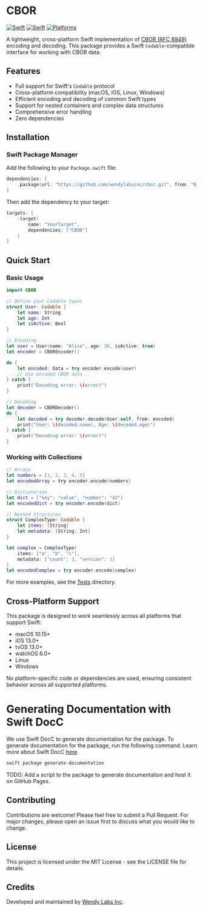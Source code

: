 # CBOR

[![Swift](https://github.com/wendylabsinc/cbor/actions/workflows/swift.yml/badge.svg)](https://github.com/wendylabsinc/cbor/actions/workflows/swift.yml)
[![Swift](https://img.shields.io/badge/Swift-6.0-orange.svg)](https://swift.org)
[![Platforms](https://img.shields.io/badge/Platforms-macOS%20%7C%20iOS%20%7C%20Linux%20%7C%20Windows-blue.svg)](https://swift.org)

A lightweight, cross-platform Swift implementation of [CBOR (RFC 8949)](https://datatracker.ietf.org/doc/html/rfc8949) encoding and decoding. This package provides a Swift `Codable`-compatible interface for working with CBOR data.

## Features

- Full support for Swift's `Codable` protocol
- Cross-platform compatibility (macOS, iOS, Linux, Windows)
- Efficient encoding and decoding of common Swift types
- Support for nested containers and complex data structures
- Comprehensive error handling
- Zero dependencies

## Installation

### Swift Package Manager

Add the following to your `Package.swift` file:

```swift
dependencies: [
    .package(url: "https://github.com/wendylabsinc/cbor.git", from: "0.0.2")
]
```

Then add the dependency to your target:

```swift
targets: [
    .target(
        name: "YourTarget",
        dependencies: ["CBOR"]
    )
]
```

## Quick Start

### Basic Usage

```swift
import CBOR

// Define your Codable types
struct User: Codable {
    let name: String
    let age: Int
    let isActive: Bool
}

// Encoding
let user = User(name: "Alice", age: 30, isActive: true)
let encoder = CBOREncoder()

do {
    let encoded: Data = try encoder.encode(user)
    // Use encoded CBOR data...
} catch {
    print("Encoding error: \(error)")
}

// Decoding
let decoder = CBORDecoder()
do {
    let decoded = try decoder.decode(User.self, from: encoded)
    print("User: \(decoded.name), Age: \(decoded.age)")
} catch {
    print("Decoding error: \(error)")
}
```

### Working with Collections

```swift
// Arrays
let numbers = [1, 2, 3, 4, 5]
let encodedArray = try encoder.encode(numbers)

// Dictionaries
let dict = ["key": "value", "number": "42"]
let encodedDict = try encoder.encode(dict)

// Nested Structures
struct ComplexType: Codable {
    let items: [String]
    let metadata: [String: Int]
}

let complex = ComplexType(
    items: ["a", "b", "c"],
    metadata: ["count": 3, "version": 1]
)
let encodedComplex = try encoder.encode(complex)
```

For more examples, see the [Tests](Tests/CBORTests/CBOREncoderTests.swift) directory.

## Cross-Platform Support

This package is designed to work seamlessly across all platforms that support Swift:

- macOS 10.15+
- iOS 13.0+
- tvOS 13.0+
- watchOS 6.0+
- Linux
- Windows

No platform-specific code or dependencies are used, ensuring consistent behavior across all supported platforms.


# Generating Documentation with Swift DocC

We use Swift DocC to generate documentation for the package. To generate documentation for the package, run the following command. Learn more about Swift DocC [here](https://developer.apple.com/documentation/docc).

```sh
swift package generate-documentation
```

TODO: Add a script to the package to generate documentation and host it on GitHub Pages.

## Contributing

Contributions are welcome! Please feel free to submit a Pull Request. For major changes, please open an issue first to discuss what you would like to change.

## License

This project is licensed under the MIT License - see the LICENSE file for details.

## Credits

Developed and maintained by [Wendy Labs Inc](https://github.com/wendylabsinc).
